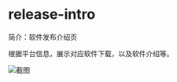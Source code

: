 # release-intro

简介：软件发布介绍页

根据平台信息，展示对应软件下载，以及软件介绍等。

![截图](https://img.alicdn.com/tfs/TB19OTopKuSBuNjy1XcXXcYjFXa-2624-1488.png)
